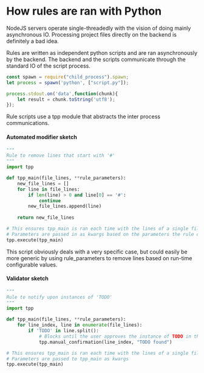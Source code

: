 # How rules are ran with Python

NodeJS servers operate single-threadedly with the vision of doing mainly asynchronous IO.
Processing project files directly on the backend is definitely a bad idea.

Rules are written as independent python scripts and are ran asynchronously by the backend. The backend and the scripts communicate through the standard IO of the script process.

```javascript
const spawn = require("child_process").spawn;
let process = spawn('python', ["script.py"]);

process.stdout.on('data',function(chunk){
    let result = chunk.toString('utf8');
});
```

Rule scripts use a tpp module that abstracts the inter process communications.
#### Automated modifier sketch
```python
"""
Rule to remove lines that start with '#'
"""
import tpp

def tpp_main(file_lines, **rule_parameters):
    new_file_lines = []
    for line in file_lines:
        if len(line) > 0 and line[0] == '#':
            continue
        new_file_lines.append(line)
        
    return new_file_lines

# This ensures tpp_main is ran each time with the lines of a single file 
# Parameters are passed in as kwargs based on the parameters the rule defines
tpp.execute(tpp_main)
```
This script obviously deals with a very specific case, but could easily be more generic by using rule_parameters to remove lines based on run-time configurable values.

#### Validator sketch
```python
"""
Rule to notify upon instances of 'TODO'
"""
import tpp

def tpp_main(file_lines, **rule_parameters):
    for line_index, line in enumerate(file_lines):
        if 'TODO' in line.split():
            # Blocks until the user approves the instance of TODO in the code
            tpp.manual_confirmation(line_index, "TODO found")

# This ensures tpp_main is ran each time with the lines of a single file 
# Parameters are passed to tpp_main as kwargs
tpp.execute(tpp_main)
```
